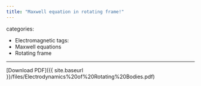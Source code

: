 ```yaml
---
title: "Maxwell equation in rotating frame!"
---
```

categories:
  - Electromagnetic
tags:
  - Maxwell equations
  - Rotating frame
  - ---
[Download PDF]({{ site.baseurl }}/files/Electrodynamics%20of%20Rotating%20Bodies.pdf)
